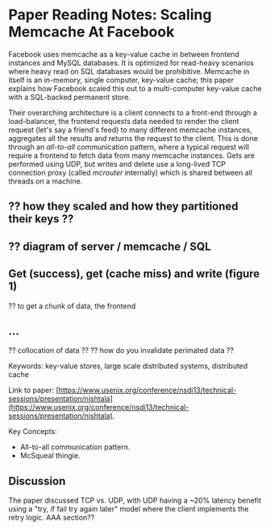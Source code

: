
# Paper Reading Notes: Scaling Memcache At Facebook

Facebook uses memcache as a key-value cache in between frontend instances and MySQL databases. It is optimized for read-heavy scenarios where heavy read on SQL databases would be prohibitive. Memcache in itself is an in-memory, single computer, key-value cache; this paper explains how Facebook scaled this out to a multi-computer key-value cache with a SQL-backed permanent store.

Their overarching architecture is a client connects to a front-end through a load-balancer, the frontend requests data needed to render the client request (let's say a friend's feed) to many different memcache instances, aggregates all the results and returns the request to the client. This is done through an _all-to-all_ communication pattern, where a typical request will require a frontend to fetch data from many memcache instances. Gets are performed using UDP, but writes and delete use a long-lived TCP connection proxy (called _mcrouter_ internally) which is shared between all threads on a machine.

## ?? how they scaled and how they partitioned their keys ??

## ?? diagram of server / memcache / SQL


## Get (success), get (cache miss) and write (figure 1)

?? to get a chunk of data, the frontend 


## ...

?? collocation of data ??
?? how do you invalidate perimated data ??

Keywords: key-value stores, large scale distributed systems, distributed cache

Link to paper: [https://www.usenix.org/conference/nsdi13/technical-sessions/presentation/nishtala](https://www.usenix.org/conference/nsdi13/technical-sessions/presentation/nishtala).

Key Concepts:
- All-to-all communication pattern.
- McSqueal thingie.

## Discussion

The paper discussed TCP vs. UDP, with UDP having a ~20% latency benefit using a "try, if fail try again later" model where the client implements the retry logic. AAA section??

